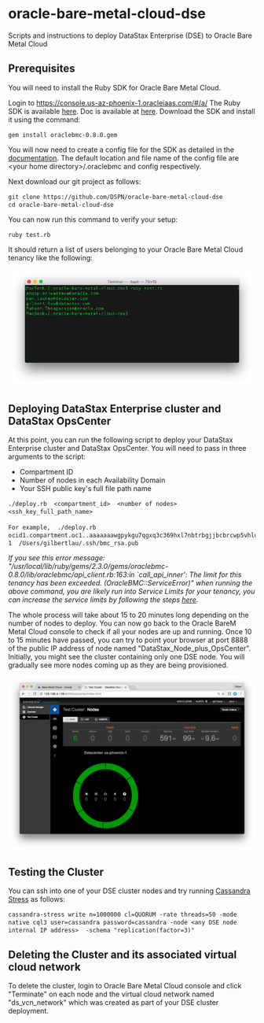 # oracle-bare-metal-cloud-dse
Scripts and instructions to deploy DataStax Enterprise (DSE) to Oracle Bare Metal Cloud

## Prerequisites

You will need to install the Ruby SDK for Oracle Bare Metal Cloud.

Login to https://console.us-az-phoenix-1.oracleiaas.com/#/a/  The Ruby SDK is available [here](https://docs.us-phoenix-1.oraclecloud.com/tools/ruby/latest/download/oracle-bmc-ruby-sdk-1.0.0.zip).  Doc is available at [here](https://docs.us-az-phoenix-1.oracleiaas.com/tools/ruby/latest/frames.html).  Download the SDK and install it using the command:

```
gem install oraclebmc-0.8.0.gem
```

You will now need to create a config file for the SDK as detailed in the [documentation](https://docs.us-az-phoenix-1.oracleiaas.com/tools/ruby/latest/index.html#label-Configuring+the+SDK).  The default location and file name of the config file are \<your home directory\>/.oraclebmc and config respectively.

Next download our git project as follows:

```
git clone https://github.com/DSPN/oracle-bare-metal-cloud-dse
cd oracle-bare-metal-cloud-dse
```

You can now run this command to verify your setup:

    ruby test.rb

It should return a list of users belonging to your Oracle Bare Metal Cloud tenancy like the following:

![](./img/test_rb.png)

## Deploying DataStax Enterprise cluster and DataStax OpsCenter

At this point, you can run the following script to deploy your DataStax Enterprise cluster and DataStax OpsCenter.  You will need to pass in three arguments to the script:

* Compartment ID
* Number of nodes in each Availability Domain
* Your SSH public key's full file path name

```
./deploy.rb  <compartment_id>  <number of nodes>  <ssh_key_full_path_name>

For example,  ./deploy.rb  ocid1.compartment.oc1..aaaaaaawgpykgu7qgxq3c369hxl7nbtrbgjjbcbrcwp5vhluwglh5mlcm2q  1  /Users/gilbertlau/.ssh/bmc_rsa.pub
```

*If you see this error message: "/usr/local/lib/ruby/gems/2.3.0/gems/oraclebmc-0.8.0/lib/oraclebmc/api_client.rb:163:in `call_api_inner': The limit for this tenancy has been exceeded. (OracleBMC::ServiceError)" when running the above command, you are likely run into Service Limits for your tenancy, you can increase the service limits by following the steps [here](https://docs.us-phoenix-1.oraclecloud.com/Content/General/Concepts/servicelimits.htm).*

The whole process will take about 15 to 20 minutes long depending on the number of nodes to deploy.  You can now go back to the Oracle BareM Metal Cloud console to check if all your nodes are up and running.  Once 10 to 15 minutes have passed, you can try to point your browser at port 8888 of the public IP address of node named "DataStax_Node_plus_OpsCenter".  Initially, you might see the cluster containing only one DSE node.  You will gradually see more nodes coming up as they are being provisioned.

![](./img/opscenter_6_nodes.png)

## Testing the Cluster

You can ssh into one of your DSE cluster nodes and try running [Cassandra Stress](https://docs.datastax.com/en/cassandra/3.x/cassandra/tools/toolsCStress.html) as follows:

```
cassandra-stress write n=1000000 cl=QUORUM -rate threads=50 -mode native cql3 user=cassandra password=cassandra -node <any DSE node internal IP address>  -schema "replication(factor=3)"
```

## Deleting the Cluster and its associated virtual cloud network

To delete the cluster, login to Oracle Bare Metal Cloud console and click "Terminate" on each node and the virtual cloud network named "ds_vcn_network" which was created as part of your DSE cluster deployment.
